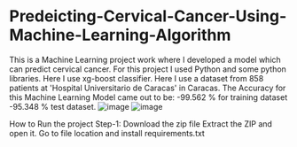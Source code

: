 # Predeicting-Cervical-Cancer-Using-Machine-Learning-Algorithm
This is a Machine Learning project work where I developed a model which can predict cervical cancer. For this project I used Python and some python libraries. Here I use xg-boost classifier. Here I use a dataset from 858 patients at 'Hospital Universitario de Caracas' in Caracas. The Accuracy for this Machine Learning Model came out to be: -99.562 %  for training dataset -95.348 % test dataset.
![image](https://user-images.githubusercontent.com/92685144/183267130-78b1b6d6-abf4-4172-b54c-c047b1f02e8e.png)
![image](https://user-images.githubusercontent.com/92685144/183267097-6ac58c6d-3cd2-4ec3-8961-3ddf29232030.png)

How to Run the project
Step-1: Download the zip file 
Extract the ZIP and open it.
Go to file location and install requirements.txt

